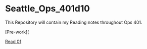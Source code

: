 # Seattle_Ops_401d10

This Repository will contain my Reading notes throughout Ops 401.

[Pre-work](

[Read 01](https://github.com/BryannaKFox/Seattle_Ops_401d10/wiki/Read-01)
